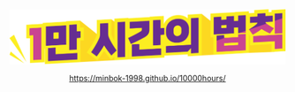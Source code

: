 <br>
<br>
<div align="center">
  <img src="./img/title.png" width="500px">
<div>

https://minbok-1998.github.io/10000hours/
